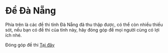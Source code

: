 # Đề Đà Nẵng

Phía trên là các đề thi tỉnh Đà Nẵng đã thu thập được, có thể còn nhiều thiếu sót, nếu bạn có đề thi của tỉnh này, hãy đóng góp để mọi người cùng có lợi ích nhé.

Đóng góp đề thi [Tại đây](https://forms.gle/AeP6nuRsy4whT1rF7)
